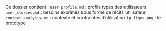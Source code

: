 Ce dossier contient :
 `User profile.md` : profils types des utilisateurs
 `user_stories.md` : besoins exprimés sous forme de récits utilisateur
 `context_analysis.md` : contexte et contraintes d’utilisation
 `tp figma.png` : le prototype 
